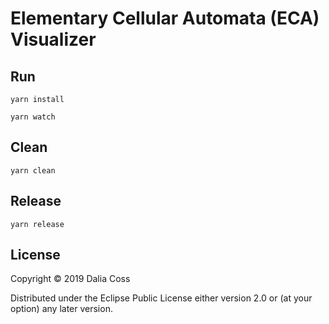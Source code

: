 # Elementary Cellular Automata (ECA) Visualizer

## Run

``` shell
yarn install

yarn watch
```

## Clean

``` shell
yarn clean
```

## Release

``` shell
yarn release
```

## License

Copyright © 2019 Dalia Coss

Distributed under the Eclipse Public License either version 2.0 or (at
your option) any later version.
